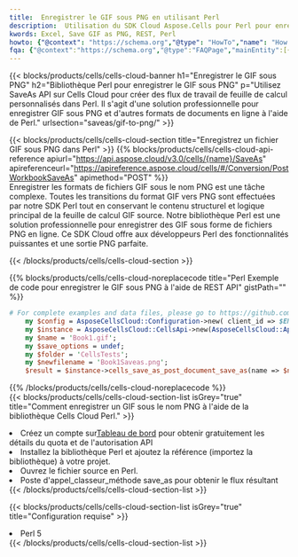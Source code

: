 ```yaml
---
title:  Enregistrer le GIF sous PNG en utilisant Perl
description:  Utilisation du SDK Cloud Aspose.Cells pour Perl pour enregistrer le fichier au format GIF au format PNG.
kwords: Excel, Save GIF as PNG, REST, Perl
howto: {"@context": "https://schema.org","@type": "HowTo","name": "How to save GIF as PNG using the Cells Cloud Perl library.","description": "How to save GIF as PNG using the Cells Cloud Perl library.","image": {"@type": "ImageObject"},"url": "/perl/saveas/gif-to-png/","step": [{ "@type": "HowToStep","name": "How to save GIF as PNG using the Cells Cloud Perl library. step 1", "image": {"@type": "ImageObject",},"url": "/perl/saveas/gif-to-png/","text": "Register an account at <a href='https://dashboard.aspose.cloud/'>Dashboard</a> to get free API quota & authorization details",},{ "@type": "HowToStep","name": "How to save GIF as PNG using the Cells Cloud Perl library. step 1", "image": {"@type": "ImageObject",},"url": "/perl/saveas/gif-to-png/","text": "Install Perl library and add the reference (import the library) to your project.",},{ "@type": "HowToStep","name": "How to save GIF as PNG using the Cells Cloud Perl library. step 1", "image": {"@type": "ImageObject",},"url": "/perl/saveas/gif-to-png/","text": "Open the source file in Perl.",},{ "@type": "HowToStep","name": "How to save GIF as PNG using the Cells Cloud Perl library. step 1", "image": {"@type": "ImageObject",},"url": "/perl/saveas/gif-to-png/","text": "Call post_workbook_save_as method to get the resultant stream",}, ],"supply": {"@type": "HowToSupply","name": "document"},"tool": [{"@type": "HowToTool","name": "VIM, Visual Studio Code, Eclipse"},{"@type": "HowToTool","name": "Aspose Cells"}],"totalTime": "PT6M"}
fqa: {"@context":"https://schema.org","@type":"FAQPage","mainEntity":[{"@type":"Question","name":"Why save file as other formats file in C# using REST API?","acceptedAnswer":{"@type":"Answer","text":"Documents are encoded in many ways, and some files may be incompatible with the software you use. To open and read such files, just save them as appropriate file formats.<br/><ol><li>Install .NET SDK and add the reference (import the library) to your project.</li><li>Open the source file in C# using REST API.</li><li>Call the PostWorkbookSaveAsRequest() method, passing an output filename with required extension.</li><li>Get the result of save as a separate file.</li></ol>"}},{"@type":"Question","name":"What file formats can I save as with your C# library?","acceptedAnswer":{"@type":"Answer","text":"We support a variety of file formats for conversion using .NET library, including XLSX, Excel, xls , PDF, CSV, HTML, Markdown, XML, PNG, JPG, TIFF, Json, TXT and many more."}},{"@type":"Question","name":"What is the maximum allowed file size for conversion using this .NET library?","acceptedAnswer":{"@type":"Answer","text":"There are no file size limits for format conversions using .NET library."}}]}
---
```

{{< blocks/products/cells/cells-cloud-banner h1="Enregistrer le GIF sous PNG" h2="Bibliothèque Perl pour enregistrer le GIF sous PNG" p="Utilisez SaveAs API sur Cells Cloud pour créer des flux de travail de feuille de calcul personnalisés dans Perl. Il s\'agit d\'une solution professionnelle pour enregistrer GIF sous PNG et d\'autres formats de documents en ligne à l\'aide de Perl." urlsection="saveas/gif-to-png/" >}}

{{< blocks/products/cells/cells-cloud-section title="Enregistrez un fichier GIF sous PNG dans Perl" >}}
{{% blocks/products/cells/cells-cloud-api-reference apiurl="https://api.aspose.cloud/v3.0/cells/{name}/SaveAs" apireferenceurl="https://apireference.aspose.cloud/cells/#/Conversion/PostWorkbookSaveAs" apimethod="POST" %}}
<br/>
Enregistrer les formats de fichiers GIF sous le nom PNG est une tâche complexe. Toutes les transitions du format GIF vers PNG sont effectuées par notre SDK Perl tout en conservant le contenu structurel et logique principal de la feuille de calcul GIF source. Notre bibliothèque Perl est une solution professionnelle pour enregistrer des GIF sous forme de fichiers PNG en ligne. Ce SDK Cloud offre aux développeurs Perl des fonctionnalités puissantes et une sortie PNG parfaite.

{{< /blocks/products/cells/cells-cloud-section >}}

{{% blocks/products/cells/cells-cloud-noreplacecode title="Perl Exemple de code pour enregistrer le GIF sous PNG à l\'aide de REST API" gistPath="" %}}
  
```perl
# For complete examples and data files, please go to https://github.com/aspose-cells-cloud/aspose-cells-cloud-perl/
    my $config = AsposeCellsCloud::Configuration->new( client_id => $ENV{'ProductClientId'}, client_secret => $ENV{'ProductClientSecret'});
    my $instance = AsposeCellsCloud::CellsApi->new(AsposeCellsCloud::ApiClient->new( $config));
    my $name = 'Book1.gif';
    my $save_options = undef;
    my $folder = 'CellsTests';
    my $newfilename = 'Book1Saveas.png';
    $result = $instance->cells_save_as_post_document_save_as(name => $name,save_options => $save_options, newfilename => $newfilename, folder => $folder);
```
  
{{% /blocks/products/cells/cells-cloud-noreplacecode %}}
<br/>
{{< blocks/products/cells/cells-cloud-section-list isGrey="true" title="Comment enregistrer un GIF sous le nom PNG à l\'aide de la bibliothèque Cells Cloud Perl." >}}
<li> Créez un compte sur<a href="https://dashboard.aspose.cloud/">Tableau de bord</a> pour obtenir gratuitement les détails du quota et de l'autorisation API</li>
<li>Installez la bibliothèque Perl et ajoutez la référence (importez la bibliothèque) à votre projet.</li>
<li>Ouvrez le fichier source en Perl.</li>
<li>Poste d'appel_classeur_méthode save_as pour obtenir le flux résultant</li>
{{< /blocks/products/cells/cells-cloud-section-list >}}

{{< blocks/products/cells/cells-cloud-section-list isGrey="true" title="Configuration requise" >}}
<li>Perl 5</li>
{{< /blocks/products/cells/cells-cloud-section-list >}}

